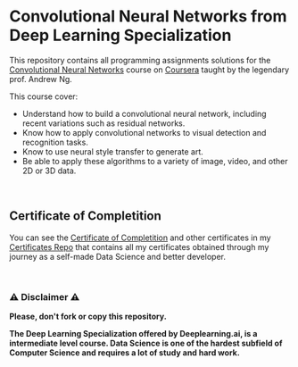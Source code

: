 # Convolutional Neural Networks from Deep Learning Specialization
This repository contains all programming assignments solutions for the [Convolutional Neural Networks](https://www.coursera.org/learn/convolutional-neural-networks?specialization=deep-learning) course on [Coursera](https://www.coursera.org) taught by the legendary prof. Andrew Ng.

This course cover:
- Understand how to build a convolutional neural network, including recent variations such as residual networks.
- Know how to apply convolutional networks to visual detection and recognition tasks.
- Know to use neural style transfer to generate art.
- Be able to apply these algorithms to a variety of image, video, and other 2D or 3D data.

<br/>

## Certificate of Completition
You can see the [Certificate of Completition](https://github.com/AlessandroCorradini/Certificates/blob/master/Coursera%20-%20Convolutional%20Neural%20Networks%20-%20Deeplearning.ai.pdf) and other certificates in my [Certificates Repo](https://github.com/AlessandroCorradini/Certificates) that contains all my certificates obtained through my journey as a self-made Data Science and better developer.

<br/>

### ⚠️ Disclaimer ⚠️
**Please, don't fork or copy this repository.**

**The Deep Learning Specialization offered by Deeplearning.ai, is a intermediate level course. Data Science is one of the hardest subfield of Computer Science and requires a lot of study and hard work.**

